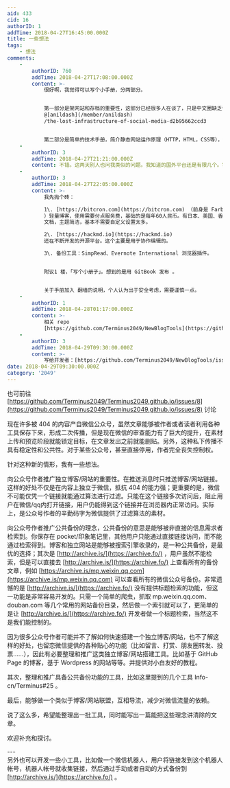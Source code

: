 ```yaml
---
aid: 433
cid: 16
authorID: 1
addTime: 2018-04-27T16:45:00.000Z
title: 一些想法
tags:
    - 想法
comments:
    -
        authorID: 760
        addTime: 2018-04-27T17:08:00.000Z
        content: >-
            很好啊，我觉得可以写个小手册，分两部分。


            第一部分是架网站和存档的重要性，这部分已经很多人在谈了，只是中文圈缺乏讨论热度。之前看到一篇写得不错：[https://medium.com/](https://medium.com/)
            @[anildash](/member/anildash)
            /the-lost-infrastructure-of-social-media-d2b95662ccd3


            第二部分是简单的技术手册，简介静态网站运作原理（HTTP，HTML，CSS等），然后直接教Github、租虚拟主机等架站方法以及archive.org的存档。技术手册需要定期维护更新，然后，因为现在端点星被墙，公众号可能也会担心转移到网站上之后会不会被墙，也许要加入翻墙的说明。毕竟，在墙内谈独立性，都是相较而言的。
    -
        authorID: 3
        addTime: 2018-04-27T21:21:00.000Z
        content: 不错。这两天别人也问我类似的问题。我知道的国外平台还是有限几个。需要整理更多。
    -
        authorID: 3
        addTime: 2018-04-27T22:05:00.000Z
        content: >-
            我先抛个砖：  

            1\. [https://bitcron.com](https://bitcron.com) （前身是 Farbox
            ）轻量博客，使用需要付点服务费，基础的是每年60人民币。有日本、美国、香港多个节点选择，支持 Markdown
            文档，主题简洁，基本不需要自定义设置太多。  

            2\. [https://hackmd.io](https://hackmd.io)
            还在不断开发的开源平台。这个主要是用于协作编辑的。  

            3\. 备份工具：SimpRead、Evernote International 浏览器插件。


            附议1 楼，「写个小册子」。想到的是用 GitBook 发布 。


            关于手册加入 翻墙的说明，个人认为出于安全考虑，需要谨慎一点。
    -
        authorID: 1
        addTime: 2018-04-28T01:17:00.000Z
        content: >-
            相关 repo
            [https://github.com/Terminus2049/NewBlogTools](https://github.com/Terminus2049/NewBlogTools)
    -
        authorID: 3
        addTime: 2018-04-29T09:30:00.000Z
        content: >-
            写给开发者：[https://github.com/Terminus2049/NewBlogTools/issues/1](https://github.com/Terminus2049/NewBlogTools/issues/1)
date: 2018-04-29T09:30:00.000Z
category: '2049'
---
```


也可前往 [https://github.com/Terminus2049/Terminus2049.github.io/issues/8](https://github.com/Terminus2049/Terminus2049.github.io/issues/8) 讨论

现在许多被 404 的内容产自微信公众号，虽然文章能够被作者或者读者利用各种工具保存下来，形成二次传播，但是现在微信的审查能力有了巨大的提升，在素材上传和预览阶段就能锁定目标，在文章发出之前就能删贴。另外，这种私下传播不具有稳定性和公共性。对于某些公众号，甚至直接停用，作者完全丧失控制权。

针对这种新的情形，我有一些想法。

向公众号作者推广独立博客/网站的重要性。在推送消息时只推送博客/网站链接。这样的好处不仅是在内容上独立于微信，抵抗 404 的能力强；更重要的是，微信不可能仅凭一个链接就能通过算法进行过滤。只能在这个链接多次访问后，阻止用户在微信/qq内打开链接，用户仍能得到这个链接并在浏览器内正常访问。实际上，是公众号作者的辛勤码字为微信提供了过滤算法的素材。

向公众号作者推广公共备份的理念，公共备份的意思是能够被非直接的信息需求者检索到。你保存在 pocket/印象笔记里，其他用户只能通过直接链接访问，而不能通过检索得到。博客和独立网站是能够被搜索引擎收录的，是一种公共备份，是最优的选择；其次是 [http://archive.is/](https://archive.fo/) ，用户虽然不能检索，但是可以直接去 [http://archive.is/](https://archive.fo/) 上查看所有的备份文章，例如 [https://archive.is/mp.weixin.qq.com](https://archive.is/mp.weixin.qq.com) 可以查看所有的微信公众号备份。非常遗憾的是 [http://archive.is/](https://archive.fo/) 没有提供标题检索的功能，但这一功能是非常容易开发的。只需一个简单的爬虫，抓取 mp.weixin.qq.com、douban.com 等几个常用的网站备份目录，然后做一个索引就可以了，更简单的是让 [http://archive.is/](https://archive.fo/) 开发者做一个标题检索，当然这不是我们能控制的。

因为很多公众号作者可能并不了解如何快速搭建一个独立博客/网站，也不了解这样的好处，也留恋微信提供的各种贴心的功能（比如留言、打赏、朋友圈转发、投票……），因此有必要整理和推广这类独立博客/网站搭建工具。比如基于 GitHub Page 的博客，基于 Wordpress 的网站等等。并提供对小白友好的教程。

其次，整理和推广具备公共备份功能的工具，比如这里提到的几个工具 Info-cn/Terminus#25 。

最后，能够做一个类似于博客/网站联盟，互相导流，减少对微信流量的依赖。

说了这么多，希望能整理出一批工具，同时能写出一篇能把这些理念讲清除的文章。

欢迎补充和探讨。

\---  
另外也可以开发一些小工具，比如做一个微信机器人，用户将链接发到这个机器人帐号，机器人帐号就收集链接，然后通过手动或者自动的方式备份到 [http://archive.is/](https://archive.fo/) 。

